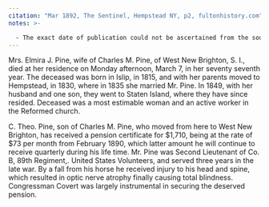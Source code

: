 ```yaml
---
citation: "Mar 1892, The Sentinel, Hempstead NY, p2, fultonhistory.com"
notes: >-

  - The exact date of publication could not be ascertained from the source.
---
```

Mrs. Elmira J. Pine, wife of Charles M. Pine, of West New Brighton, S. I., died at her residence on Monday afternoon, March 7, in her seventy seventh year. The deceased was born in Islip, in 1815, and with her parents moved to Hempstead, in 1830, where in 1835 she married Mr. Pine. In 1849, with her husband and one son, they went to Staten Island, where they have since resided. Deceased was a most estimable woman and an active worker in the Reformed church. 

C. Theo. Pine, son of Charles M. Pine, who moved from here to West New Brighton, has received a pension certificate for $1,710, being at the rate of $73 per month from February 1890, which latter amount he will continue to receive quarterly during his life time. Mr. Pine was Second Lieutenant of Co. B, 89th Regiment,. United States Volunteers, and served three years in the late war. By a fall from his horse he received injury to his head and spine, which resulted in optic nerve atrophy finally causing total blindness. Congressman Covert was largely instrumental in securing the deserved pension.



